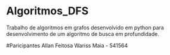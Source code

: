 # Algoritmos_DFS
Trabalho de algoritmos em grafos desenvolvido em python para desenvolvimento de um algoritmo de busca em profundidade.

#Paricipantes
Allan Feitosa Wariss Maia - 541564